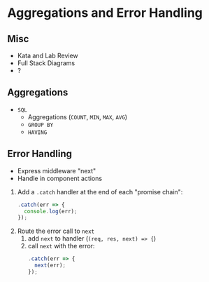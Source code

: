 Aggregations and Error Handling
===

## Misc

* Kata and Lab Review
* Full Stack Diagrams
* ?

## Aggregations

* `SQL`
    * Aggregations (`COUNT`, `MIN`, `MAX`, `AVG`)
    * `GROUP BY`
    * `HAVING`

## Error Handling

* Express middleware "next"
* Handle in component actions

1. Add a `.catch` handler at the end of each "promise chain":
    ```js
    .catch(err => {
      console.log(err);
    });
    ```
2. Route the error call to `next`
    1. add `next` to handler (`(req, res, next) => {`)
    1. call `next` with the error:
        ```js
        .catch(err => {
          next(err);
        });
        ```